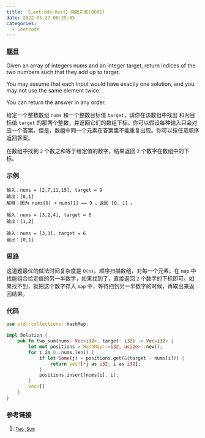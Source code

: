 ```yaml
---
title: 【Leetcode-Rust】两数之和(0001)
date: 2022-05-27 00:25:05
categories:
  - Leetcode
---
```


### [题目](https://leetcode.cn/problems/two-sum/)

Given an array of integers nums and an integer target, return indices of the two numbers such that they add up to target.

You may assume that each input would have exactly one solution, and you may not use the same element twice.

You can return the answer in any order.

给定一个整数数组 `nums` 和一个整数目标值 `target`，请你在该数组中找出 和为目标值 `target` 的那两个整数，并返回它们的数组下标。你可以假设每种输入只会对应一个答案。但是，数组中同一个元素在答案里不能重复出现。你可以按任意顺序返回答案。

在数组中找到 `2` 个数之和等于给定值的数字，结果返回 `2` 个数字在数组中的下标。

### 示例

    输入：nums = [2,7,11,15], target = 9
    输出：[0,1]
    解释：因为 nums[0] + nums[1] == 9 ，返回 [0, 1] 。

    输入：nums = [3,2,4], target = 6
    输出：[1,2]

    输入：nums = [3,3], target = 6
    输出：[0,1]

### 思路

这道题最优的做法时间复杂度是 `O(n)`。顺序扫描数组，对每一个元素，在 `map` 中找能组合给定值的另一半数字，如果找到了，直接返回 `2` 个数字的下标即可。如果找不到，就把这个数字存入 `map` 中，等待扫到另一半数字的时候，再取出来返回结果。


### 代码

```rust
use std::collections::HashMap;

impl Solution {
    pub fn two_sum(nums: Vec<i32>, target: i32) -> Vec<i32> {
        let mut positions = HashMap::<i32, usize>::new();
        for i in 0..nums.len() { 
            if let Some(j) = positions.get(&(target - nums[i])) {
                return vec![*j as i32, i as i32];
            }
            positions.insert(nums[i], i);
        }
        vec![]
    }
}
```

### 参考链接

1. [`Two Sum`](https://books.halfrost.com/leetcode/ChapterFour/0001~0099/0001.Two-Sum/)
